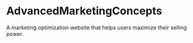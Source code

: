 # AdvancedMarketingConcepts
A marketing optimization website that helps users maximize their selling power.
